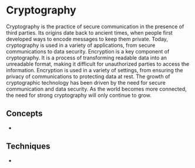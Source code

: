 # Cryptography

Cryptography is the practice of secure communication in the presence of third parties. Its origins date back to ancient times, when people first developed ways to encode messages to keep them private. Today, cryptography is used in a variety of applications, from secure communications to data security. Encryption is a key component of cryptography. It is a process of transforming readable data into an unreadable format, making it difficult for unauthorized parties to access the information. Encryption is used in a variety of settings, from ensuring the privacy of communications to protecting data at rest. The growth of cryptographic technology has been driven by the need for secure communication and data security. As the world becomes more connected, the need for strong cryptography will only continue to grow.

## Concepts

* [](introduction-to-cryptography-and-block-cipher-modes)


## Techniques

* [](hands-on-with-shared-key-encryption)